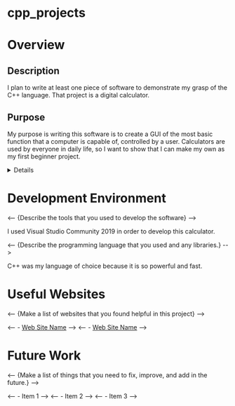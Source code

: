 # cpp_projects

# Overview

## Description

I plan to write at least one piece of software to demonstrate my grasp of the C++ language. That project is a digital calculator.

## Purpose

My purpose is writing this software is to create a GUI of the most basic function that a computer is capable of, controlled by a user. Calculators are used by everyone in daily life, so I want to show that I can make my own as my first beginner project.

<details>
<-- {Provide a link to your YouTube demonstration. It should be a 4-5 minute demo of the software running and a walkthrough of the code. Focus should be on sharing what you learned about the language syntax.} -->

<-- [Software Demo Video](http://youtube.link.goes.here) -->

</details>

# Development Environment

<-- {Describe the tools that you used to develop the software} -->

I used Visual Studio Community 2019 in order to develop this calculator.

<-- {Describe the programming language that you used and any libraries.} -->

C++ was my language of choice because it is so powerful and fast. 

# Useful Websites

<-- {Make a list of websites that you found helpful in this project} -->

<-- - [Web Site Name](http://url.link.goes.here) -->
<-- - [Web Site Name](http://url.link.goes.here) -->

# Future Work

<-- {Make a list of things that you need to fix, improve, and add in the future.} -->

<-- - Item 1 -->
<-- - Item 2 -->
<-- - Item 3 -->
